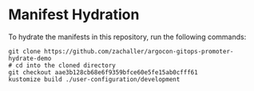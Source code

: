 # Manifest Hydration

To hydrate the manifests in this repository, run the following commands:

```shell
git clone https://github.com/zachaller/argocon-gitops-promoter-hydrate-demo
# cd into the cloned directory
git checkout aae3b128cb68e6f9359bfce60e5fe15ab0cfff61
kustomize build ./user-configuration/development
```
